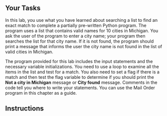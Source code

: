 ## Your Tasks

In this lab, you use what you have learned about searching a list to find an exact match to complete a partially pre-written Python program. The program uses a list that contains valid names for 10 cities in Michigan. You ask the user of the program to enter a city name; your program then searches the list for that city name. If it is not found, the program should print a message that informs the user the city name is not found in the list of valid cities in Michigan.

The program provided for this lab includes the input statements and the necessary variable initializations. You need to use a loop to examine all the items in the list and test for a match. You also need to set a flag if there is a match and then test the flag variable to determine if you should print the **Not a city in Michigan** message or **City found** message. Comments in the code tell you where to write your statements. You can use the Mail Order program in this chapter as a guide.

## Instructions

